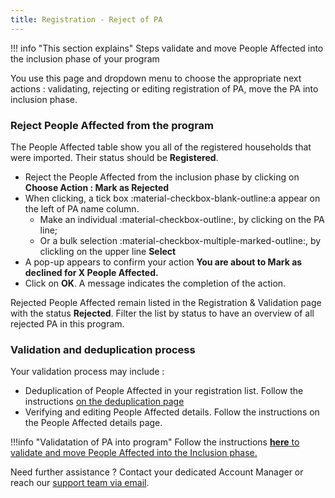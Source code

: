 ```yaml
---
title: Registration - Reject of PA
---
```


!!! info "This section explains"
    Steps validate and move People Affected into the inclusion phase of your program

You use this page and dropdown menu to choose the appropriate next actions : validating, rejecting or editing registration of PA, move the PA into inclusion phase.


### **Reject People Affected from the program**

The People Affected table show you all of the registered households that were imported. Their status should be **Registered**. 

- Reject the People Affected from the inclusion phase by clicking on **Choose Action : Mark as Rejected**
- When clicking, a tick box :material-checkbox-blank-outline:a appear on the left of PA name column.
    - Make an individual :material-checkbox-outline:, by clicking on the PA line; 
    - Or a bulk selection :material-checkbox-multiple-marked-outline:, by clickling on the upper line **Select**
- A pop-up appears to confirm your action **You are about to Mark as declined for X People Affected.**
- Click on **OK**. A message indicates the completion of the action.

Rejected People Affected remain listed in the Registration & Validation page with the status **Rejected**. Filter the list by status to have an overview of all rejected PA in this program.

### **Validation and deduplication process**

Your validation process may include :

- Deduplication of People Affected in your registration list. Follow the instructions [on the deduplication page](../programoverview/registration-deduplication.md)
- Verifying and editing People Affected details. Follow the instructions on the People Affected details page.


!!!info "Validatation of PA into program"
    Follow the instructions [**here** to validate and move People Affected into the Inclusion phase.](../ProgramOverview/registration-validate-pa.md)







Need further assistance ? Contact your dedicated Account Manager or reach our <a href="mailto:support@121.global">support team via email</a>.